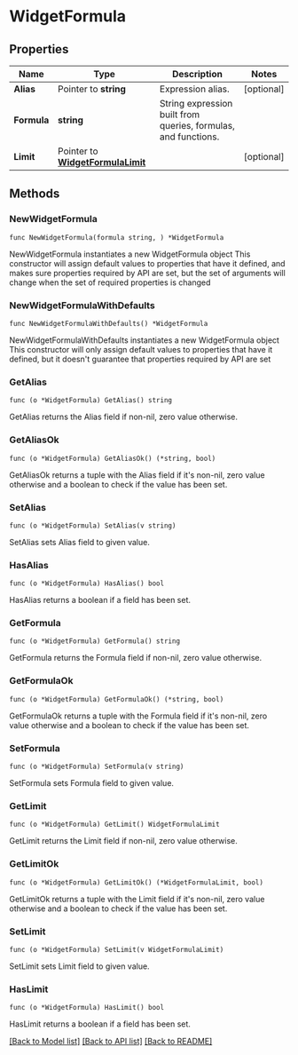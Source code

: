 # WidgetFormula

## Properties

Name | Type | Description | Notes
------------ | ------------- | ------------- | -------------
**Alias** | Pointer to **string** | Expression alias. | [optional] 
**Formula** | **string** | String expression built from queries, formulas, and functions. | 
**Limit** | Pointer to [**WidgetFormulaLimit**](WidgetFormulaLimit.md) |  | [optional] 

## Methods

### NewWidgetFormula

`func NewWidgetFormula(formula string, ) *WidgetFormula`

NewWidgetFormula instantiates a new WidgetFormula object
This constructor will assign default values to properties that have it defined,
and makes sure properties required by API are set, but the set of arguments
will change when the set of required properties is changed

### NewWidgetFormulaWithDefaults

`func NewWidgetFormulaWithDefaults() *WidgetFormula`

NewWidgetFormulaWithDefaults instantiates a new WidgetFormula object
This constructor will only assign default values to properties that have it defined,
but it doesn't guarantee that properties required by API are set

### GetAlias

`func (o *WidgetFormula) GetAlias() string`

GetAlias returns the Alias field if non-nil, zero value otherwise.

### GetAliasOk

`func (o *WidgetFormula) GetAliasOk() (*string, bool)`

GetAliasOk returns a tuple with the Alias field if it's non-nil, zero value otherwise
and a boolean to check if the value has been set.

### SetAlias

`func (o *WidgetFormula) SetAlias(v string)`

SetAlias sets Alias field to given value.

### HasAlias

`func (o *WidgetFormula) HasAlias() bool`

HasAlias returns a boolean if a field has been set.

### GetFormula

`func (o *WidgetFormula) GetFormula() string`

GetFormula returns the Formula field if non-nil, zero value otherwise.

### GetFormulaOk

`func (o *WidgetFormula) GetFormulaOk() (*string, bool)`

GetFormulaOk returns a tuple with the Formula field if it's non-nil, zero value otherwise
and a boolean to check if the value has been set.

### SetFormula

`func (o *WidgetFormula) SetFormula(v string)`

SetFormula sets Formula field to given value.


### GetLimit

`func (o *WidgetFormula) GetLimit() WidgetFormulaLimit`

GetLimit returns the Limit field if non-nil, zero value otherwise.

### GetLimitOk

`func (o *WidgetFormula) GetLimitOk() (*WidgetFormulaLimit, bool)`

GetLimitOk returns a tuple with the Limit field if it's non-nil, zero value otherwise
and a boolean to check if the value has been set.

### SetLimit

`func (o *WidgetFormula) SetLimit(v WidgetFormulaLimit)`

SetLimit sets Limit field to given value.

### HasLimit

`func (o *WidgetFormula) HasLimit() bool`

HasLimit returns a boolean if a field has been set.


[[Back to Model list]](../README.md#documentation-for-models) [[Back to API list]](../README.md#documentation-for-api-endpoints) [[Back to README]](../README.md)


